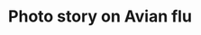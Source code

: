 ---
layout: post
title: 'Photo story on Avian flu'
category: top-stories
image: true
hl-desc: "DENR's Cora Colarines (extreme right) explains during the Kapihan sa PIA the country's wetlands and the migration of birds from the north. Migratory birds stopping by Candaba in Pampanga could pick up the bird flu virus and carry it to Bohol, she warned. Others in photo are Provincial Veterinarian Stella Lapez (third from left). (PIABohol)"
dated: August 20 - 26, 2017
---